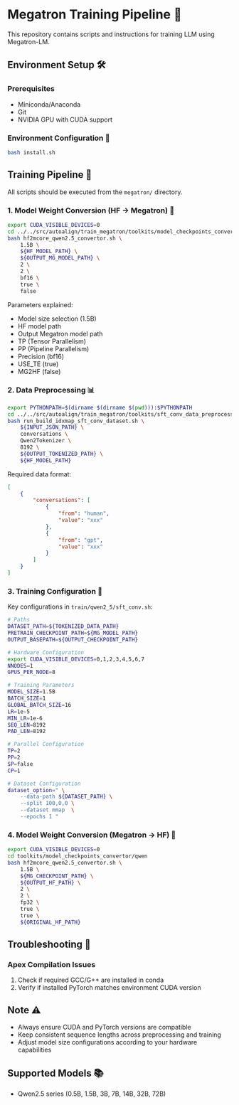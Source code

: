 # Megatron Training Pipeline 🚀

This repository contains scripts and instructions for training LLM  using Megatron-LM.

## Environment Setup 🛠️

### Prerequisites
- Miniconda/Anaconda
- Git
- NVIDIA GPU with CUDA support

### Environment Configuration 🔧
```bash
bash install.sh
```

## Training Pipeline 🔄

All scripts should be executed from the `megatron/` directory.

### 1. Model Weight Conversion (HF → Megatron) 🔄

```bash
export CUDA_VISIBLE_DEVICES=0
cd ../../src/autoalign/train_megatron/toolkits/model_checkpoints_convertor/qwen
bash hf2mcore_qwen2.5_convertor.sh \
    1.5B \
    ${HF_MODEL_PATH} \
    ${OUTPUT_MG_MODEL_PATH} \
    2 \
    2 \
    bf16 \
    true \
    false
```

Parameters explained:
- Model size selection (1.5B)
- HF model path
- Output Megatron model path
- TP (Tensor Parallelism)
- PP (Pipeline Parallelism)
- Precision (bf16)
- USE_TE (true)
- MG2HF (false)

### 2. Data Preprocessing 📊

```bash
export PYTHONPATH=$(dirname $(dirname $(pwd))):$PYTHONPATH
cd ../../src/autoalign/train_megatron/toolkits/sft_conv_data_preprocessing
bash run_build_idxmap_sft_conv_dataset.sh \
    ${INPUT_JSON_PATH} \
    conversations \
    Qwen2Tokenizer \
    8192 \
    ${OUTPUT_TOKENIZED_PATH} \
    ${HF_MODEL_PATH}
```

Required data format:
```json
[
    {
        "conversations": [
            {
                "from": "human",
                "value": "xxx"
            },
            {
                "from": "gpt",
                "value": "xxx"
            }
        ]
    }
]
```

### 3. Training Configuration 🎯

Key configurations in `train/qwen2_5/sft_conv.sh`:

```bash
# Paths
DATASET_PATH=${TOKENIZED_DATA_PATH}
PRETRAIN_CHECKPOINT_PATH=${MG_MODEL_PATH}
OUTPUT_BASEPATH=${OUTPUT_CHECKPOINT_PATH}

# Hardware Configuration
export CUDA_VISIBLE_DEVICES=0,1,2,3,4,5,6,7
NNODES=1
GPUS_PER_NODE=8

# Training Parameters
MODEL_SIZE=1.5B
BATCH_SIZE=1
GLOBAL_BATCH_SIZE=16
LR=1e-5
MIN_LR=1e-6
SEQ_LEN=8192
PAD_LEN=8192

# Parallel Configuration
TP=2
PP=2
SP=false
CP=1

# Dataset Configuration
dataset_option=" \
    --data-path ${DATASET_PATH} \
    --split 100,0,0 \
    --dataset mmap  \
    --epochs 1 "
```

### 4. Model Weight Conversion (Megatron → HF) 🔄

```bash
export CUDA_VISIBLE_DEVICES=0
cd toolkits/model_checkpoints_convertor/qwen
bash hf2mcore_qwen2.5_convertor.sh \
    1.5B \
    ${MG_CHECKPOINT_PATH} \
    ${OUTPUT_HF_PATH} \
    2 \
    2 \
    fp32 \
    true \
    true \
    ${ORIGINAL_HF_PATH}
```

## Troubleshooting 🔧

### Apex Compilation Issues
1. Check if required GCC/G++ are installed in conda
2. Verify if installed PyTorch matches environment CUDA version

## Note ⚠️
- Always ensure CUDA and PyTorch versions are compatible
- Keep consistent sequence lengths across preprocessing and training
- Adjust model size configurations according to your hardware capabilities

## Supported Models 📚
- Qwen2.5 series (0.5B, 1.5B, 3B, 7B, 14B, 32B, 72B)
